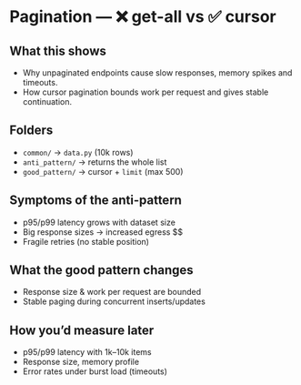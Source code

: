 # Pagination — ❌ get-all vs ✅ cursor

## What this shows
- Why unpaginated endpoints cause slow responses, memory spikes and timeouts.
- How cursor pagination bounds work per request and gives stable continuation.

## Folders
- `common/` → `data.py` (10k rows)
- `anti_pattern/` → returns the whole list
- `good_pattern/` → cursor + `limit` (max 500)

## Symptoms of the anti-pattern
- p95/p99 latency grows with dataset size
- Big response sizes → increased egress $$
- Fragile retries (no stable position)

## What the good pattern changes
- Response size & work per request are bounded
- Stable paging during concurrent inserts/updates

## How you’d measure later
- p95/p99 latency with 1k–10k items
- Response size, memory profile
- Error rates under burst load (timeouts)
